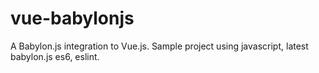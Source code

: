 # vue-babylonjs
A Babylon.js integration to Vue.js. Sample project using javascript, latest babylon.js es6, eslint.
